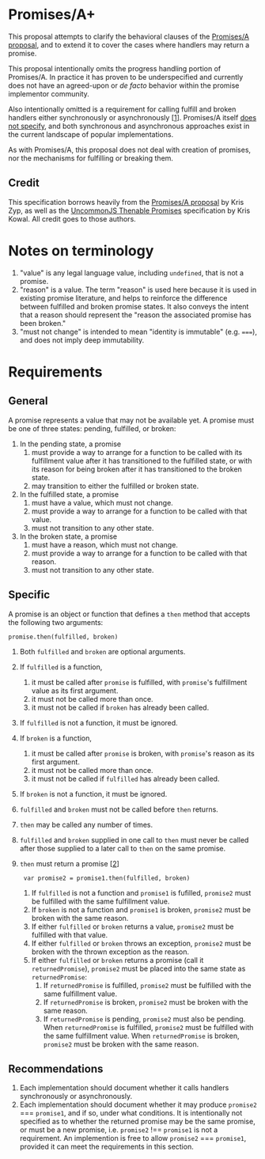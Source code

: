 # Promises/A+

This proposal attempts to clarify the behavioral clauses of the [Promises/A proposal](http://wiki.commonjs.org/wiki/Promises/A), and to extend it to cover the cases where handlers may return a promise. 

This proposal intentionally omits the progress handling portion of Promises/A.  In practice it has proven to be underspecified and currently does not have an agreed-upon or *de facto* behavior within the promise implementor community.

Also intentionally omitted is a requirement for calling fulfill and broken handlers either synchronously or asynchronously [[1](#recommendations)].  Promises/A itself [does not specify](http://wiki.commonjs.org/wiki/Promises/A#Open_Issues), and both synchronous and asynchronous approaches exist in the current landscape of popular implementations.

As with Promises/A, this proposal does not deal with creation of promises, nor the mechanisms for fulfilling or breaking them.

## Credit

This specification borrows heavily from the [Promises/A proposal](http://wiki.commonjs.org/wiki/Promises/A) by Kris Zyp, as well as the [UncommonJS Thenable Promises](https://github.com/kriskowal/uncommonjs/blob/master/promises/specification.md) specification by Kris Kowal. All credit goes to those authors.

# Notes on terminology

1. "value" is any legal language value, including `undefined`, that is not a promise.
1. "reason" is a value. The term "reason" is used here because it is used in existing promise literature, and helps to reinforce the difference between fulfilled and broken promise states. It also conveys the intent that a reason should represent the "reason the associated promise has been broken."
1. "must not change" is intended to mean "identity is immutable" (e.g. `===`), and does not imply deep immutability.

# Requirements

## General

A promise represents a value that may not be available yet.  A promise must be one of three states: pending, fulfilled, or broken:

1. In the pending state, a promise
    1. must provide a way to arrange for a function to be called with its fulfillment value after it has transitioned to the fulfilled state, or with its reason for being broken after it has transitioned to the broken state.
    1. may transition to either the fulfilled or broken state.
1. In the fulfilled state, a promise
    1. must have a value, which must not change.
    1. must provide a way to arrange for a function to be called with that value.
    1. must not transition to any other state.
1. In the broken state, a promise
    1. must have a reason, which must not change.
    1. must provide a way to arrange for a function to be called with that reason.
    1. must not transition to any other state.

## Specific

A promise is an object or function that defines a `then` method that accepts the following two arguments:

    promise.then(fulfilled, broken)

1. Both `fulfilled` and `broken` are optional arguments.
1. If `fulfilled` is a function,
    1. it must be called after `promise` is fulfilled, with `promise`'s fulfillment value as its first argument.
    1. it must not be called more than once.
    1. it must not be called if `broken` has already been called.
1. If `fulfilled` is not a function, it must be ignored.
1. If `broken` is a function,
    1. it must be called after `promise` is broken, with `promise`'s reason as its first argument.
    1. it must not be called more than once.
    1. it must not be called if `fulfilled` has already been called.
1. If `broken` is not a function, it must be ignored.
1. `fulfilled` and `broken` must not be called before `then` returns.
1. `then` may be called any number of times.
1. `fulfilled` and `broken` supplied in one call to `then` must never be called after those supplied to a later call to `then` on the same promise.
1. `then` must return a promise [[2](#recommendations)]

        var promise2 = promise1.then(fulfilled, broken)

    1. If `fulfilled` is not a function and `promise1` is fufilled, `promise2` must be fulfilled with the same fulfillment value.
    1. If `broken` is not a function and `promise1` is broken, `promise2` must be broken with the same reason.
    1. If either `fulfilled` or `broken` returns a value, `promise2` must be fulfilled with that value.
    1. If either `fulfilled` or `broken` throws an exception, `promise2` must be broken with the thrown exception as the reason.
    1. If either `fulfilled` or `broken` returns a promise (call it `returnedPromise`), `promise2` must be placed into the same state as `returnedPromise`:
        1. If `returnedPromise` is fulfilled, `promise2` must be fulfilled with the same fulfillment value.
        1. If `returnedPromise` is broken, `promise2` must be broken with the same reason.
        1. If `returnedPromise` is pending, `promise2` must also be pending.  When `returnedPromise` is fulfilled, `promise2` must be fulfilled with the same fulfillment value.  When `returnedPromise` is broken, `promise2` must be broken with the same reason.

## Recommendations

1. Each implementation should document whether it calls handlers synchronously or asynchronously.
1. Each implementation should document whether it may produce `promise2` === `promise1`, and if so, under what conditions.  It is intentionally not specified as to whether the returned promise may be the same promise, or must be a new promise, i.e. `promise2` !== `promise1` is not a requirement.  An implemention is free to allow `promise2` === `promise1`, provided it can meet the requirements in this section.

